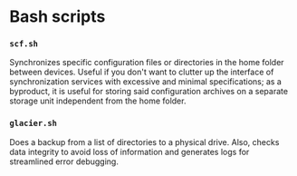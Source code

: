 # Bash scripts

### `scf.sh`

Synchronizes specific configuration files or directories in the home folder between devices. Useful if you don't want to clutter up the interface of synchronization services with excessive and minimal specifications; as a byproduct, it is useful for storing said configuration archives on a separate storage unit independent from the home folder. 

### `glacier.sh`

Does a backup from a list of directories to a physical drive. Also, checks data integrity to avoid loss of information and generates logs for streamlined error debugging.